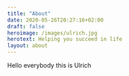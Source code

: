 ```yaml
---
title: "About"
date: 2020-05-26T20:27:16+02:00
draft: false
heroimage: /images/ulrich.jpg
herotext: Helping you succeed in life
layout: about
---
```


Hello everybody this is Ulrich